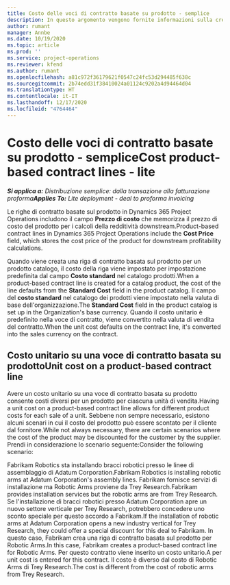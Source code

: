 ```yaml
---
title: Costo delle voci di contratto basate su prodotto - semplice
description: In questo argomento vengono fornite informazioni sulla creazione
author: rumant
manager: Annbe
ms.date: 10/19/2020
ms.topic: article
ms.prod: ''
ms.service: project-operations
ms.reviewer: kfend
ms.author: rumant
ms.openlocfilehash: a81c972f36179621f0547c24fc53d294485f638c
ms.sourcegitcommit: 2b74edd31f38410024a01124c9202a4d94464d04
ms.translationtype: HT
ms.contentlocale: it-IT
ms.lasthandoff: 12/17/2020
ms.locfileid: "4764464"
---
```

# <a name="cost-product-based-contract-lines---lite"></a><span data-ttu-id="4d9cd-103">Costo delle voci di contratto basate su prodotto - semplice</span><span class="sxs-lookup"><span data-stu-id="4d9cd-103">Cost product-based contract lines - lite</span></span>

<span data-ttu-id="4d9cd-104">_**Si applica a:** Distribuzione semplice: dalla transazione alla fatturazione proforma_</span><span class="sxs-lookup"><span data-stu-id="4d9cd-104">_**Applies To:** Lite deployment - deal to proforma invoicing_</span></span>


<span data-ttu-id="4d9cd-105">Le righe di contratto basate sul prodotto in Dynamics 365 Project Operations includono il campo **Prezzo di costo** che memorizza il prezzo di costo del prodotto per i calcoli della redditività downstream.</span><span class="sxs-lookup"><span data-stu-id="4d9cd-105">Product-based contract lines in Dynamics 365 Project Operations include the **Cost Price** field, which stores the cost price of the product for downstream profitability calculations.</span></span>

<span data-ttu-id="4d9cd-106">Quando viene creata una riga di contratto basata sul prodotto per un prodotto catalogo, il costo della riga viene impostato per impostazione predefinita dal campo **Costo standard** nel catalogo prodotti.</span><span class="sxs-lookup"><span data-stu-id="4d9cd-106">When a product-based contract line is created for a catalog product, the cost of the line defaults from the **Standard Cost** field in the product catalog.</span></span> <span data-ttu-id="4d9cd-107">Il campo del **costo standard** nel catalogo dei prodotti viene impostato nella valuta di base dell'organizzazione.</span><span class="sxs-lookup"><span data-stu-id="4d9cd-107">The **Standard Cost** field in the product catalog is set up in the Organization's base currency.</span></span> <span data-ttu-id="4d9cd-108">Quando il costo unitario è predefinito nella voce di contratto, viene convertito nella valuta di vendita del contratto.</span><span class="sxs-lookup"><span data-stu-id="4d9cd-108">When the unit cost defaults on the contract line, it's converted into the sales currency on the contract.</span></span>

## <a name="unit-cost-on-a-product-based-contract-line"></a><span data-ttu-id="4d9cd-109">Costo unitario su una voce di contratto basata su prodotto</span><span class="sxs-lookup"><span data-stu-id="4d9cd-109">Unit cost on a product-based contract line</span></span>

<span data-ttu-id="4d9cd-110">Avere un costo unitario su una voce di contratto basata su prodotto consente costi diversi per un prodotto per ciascuna unità di vendita.</span><span class="sxs-lookup"><span data-stu-id="4d9cd-110">Having a unit cost on a product-based contract line allows for different product costs for each sale of a unit.</span></span> <span data-ttu-id="4d9cd-111">Sebbene non sempre necessario, esistono alcuni scenari in cui il costo del prodotto può essere scontato per il cliente dal fornitore.</span><span class="sxs-lookup"><span data-stu-id="4d9cd-111">While not always necessary, there are certain scenarios where the cost of the product may be discounted for the customer by the supplier.</span></span> <span data-ttu-id="4d9cd-112">Prendi in considerazione lo scenario seguente:</span><span class="sxs-lookup"><span data-stu-id="4d9cd-112">Consider the following scenario:</span></span>

<span data-ttu-id="4d9cd-113">Fabrikam Robotics sta installando bracci robotici presso le linee di assemblaggio di Adatum Corporation.</span><span class="sxs-lookup"><span data-stu-id="4d9cd-113">Fabrikam Robotics is installing robotic arms at Adatum Corporation's assembly lines.</span></span> <span data-ttu-id="4d9cd-114">Fabrikam fornisce servizi di installazione ma Robotic Arms proviene da Trey Research.</span><span class="sxs-lookup"><span data-stu-id="4d9cd-114">Fabrikam provides installation services but the robotic arms are from Trey Research.</span></span> <span data-ttu-id="4d9cd-115">Se l'installazione di bracci robotici presso Adatum Corporation apre un nuovo settore verticale per Trey Research, potrebbero concedere uno sconto speciale per questo accordo a Fabrikam.</span><span class="sxs-lookup"><span data-stu-id="4d9cd-115">If the installation of robotic arms at Adatum Corporation opens a new industry vertical for Trey Research, they could offer a special discount for this deal to Fabrikam.</span></span> <span data-ttu-id="4d9cd-116">In questo caso, Fabrikam crea una riga di contratto basata sul prodotto per Robotic Arms.</span><span class="sxs-lookup"><span data-stu-id="4d9cd-116">In this case, Fabrikam creates a product-based contract line for Robotic Arms.</span></span> <span data-ttu-id="4d9cd-117">Per questo contratto viene inserito un costo unitario.</span><span class="sxs-lookup"><span data-stu-id="4d9cd-117">A per unit cost is entered for this contract.</span></span> <span data-ttu-id="4d9cd-118">Il costo è diverso dal costo di Robotic Arms di Trey Research.</span><span class="sxs-lookup"><span data-stu-id="4d9cd-118">The cost is different from the cost of robotic arms from Trey Research.</span></span>
